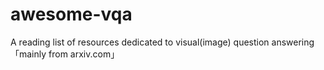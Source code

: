 # awesome-vqa
A reading list of resources dedicated to visual(image) question answering「mainly from arxiv.com」
